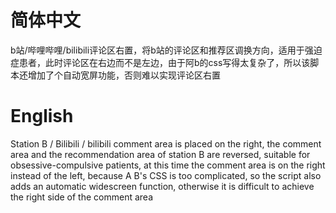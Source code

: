 
# 简体中文
b站/哔哩哔哩/bilibili评论区右置，将b站的评论区和推荐区调换方向，适用于强迫症患者，此时评论区在右边而不是左边，由于阿b的css写得太复杂了，所以该脚本还增加了个自动宽屏功能，否则难以实现评论区右置

# English
Station B / Bilibili / bilibili comment area is placed on the right, the comment area and the recommendation area of station B are reversed, suitable for obsessive-compulsive patients, at this time the comment area is on the right instead of the left, because A B's CSS is too complicated, so the script also adds an automatic widescreen function, otherwise it is difficult to achieve the right side of the comment area